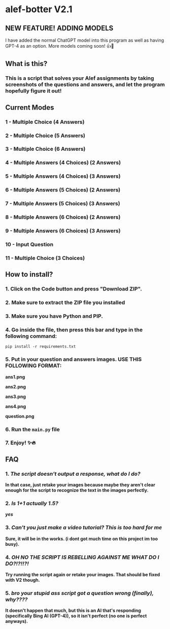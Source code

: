 
# alef-botter V2.1


## NEW FEATURE! ADDING MODELS
I have added the normal ChatGPT model into this program as well as having GPT-4 as an option. More models coming soon! 👍🤖



## What is this?
### This is a script that solves your Alef assignments by taking screenshots of the questions and answers, and let the program hopefully figure it out!




## Current Modes
### 1 - Multiple Choice (4 Answers)
### 2 - Multiple Choice (5 Answers)
### 3 - Multiple Choice (6 Answers)
### 4 - Multiple Answers (4 Choices) (2 Answers)
### 5 - Multiple Answers (4 Choices) (3 Answers)
### 6 - Multiple Answers (5 Choices) (2 Answers)
### 7 - Multiple Answers (5 Choices) (3 Answers)
### 8 - Multiple Answers (6 Choices) (2 Answers)
### 9 - Multiple Answers (6 Choices) (3 Answers)
### 10 - Input Question
### 11 - Multiple Choice (3 Choices)


## How to install?
### 1. Click on the Code button and press "Download ZIP".
### 2. Make sure to extract the ZIP file you installed
### 3. Make sure you have Python and PIP.
### 4. Go inside the file, then press this bar and type in the following command:
```
pip install -r requirements.txt
```
### 5. Put in your question and answers images. USE THIS FOLLOWING FORMAT:
**ans1.png**

**ans2.png**

**ans3.png**

**ans4.png**

**question.png**


### 6. Run the `main.py` file
### 7. Enjoy! ✨🔥



## FAQ

### 1. *The script doesn't output a response, what do I do?*
**In that case, just retake your images because maybe they aren't clear enough for the script to recognize the text in the images perfectly.**

### 2. *Is 1+1 actually 1.5?*
***yes***

### 3. *Can't you just make a video tutorial? This is too hard for me*
**Sure, it will be in the works. (i dont got much time on this project im too busy).**

### 4. *OH NO THE SCRIPT IS REBELLING AGAINST ME WHAT DO I DO?!?!!?!*
**Try running the script again or retake your images. That should be fixed with V2 though.**

### 5. *bro your stupid ass script got a question wrong (finally), why????*
**It doesn't happen that much, but this is an AI that's responding (specifically Bing AI (GPT-4)), so it isn't perfect (no one is perfect anyways).**
